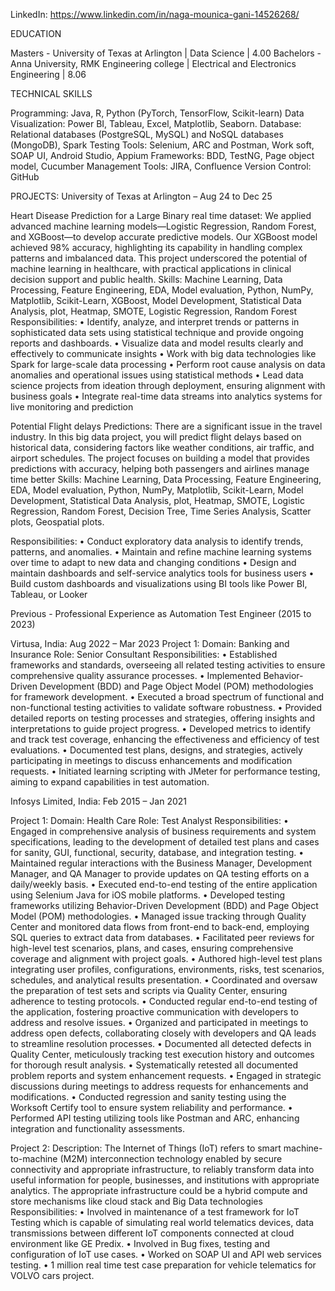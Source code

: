 LinkedIn: https://www.linkedin.com/in/naga-mounica-gani-14526268/

EDUCATION

Masters - University of Texas at Arlington | Data Science | 4.00
Bachelors - Anna University, RMK Engineering college | Electrical and Electronics Engineering | 8.06

TECHNICAL SKILLS

Programming: Java, R, Python (PyTorch, TensorFlow, Scikit-learn)
Data Visualization: Power BI, Tableau, Excel, Matplotlib, Seaborn.
Database: Relational databases (PostgreSQL, MySQL) and NoSQL databases (MongoDB), Spark
Testing Tools: Selenium, ARC and Postman, Work soft, SOAP UI, Android Studio, Appium
Frameworks: BDD, TestNG, Page object model, Cucumber
Management Tools: JIRA, Confluence
Version Control: GitHub

PROJECTS: University of Texas at Arlington – Aug 24 to Dec 25

Heart Disease Prediction for a Large Binary real time dataset: We applied advanced machine learning models—Logistic Regression, Random Forest, and XGBoost—to develop accurate predictive models. Our XGBoost model achieved 98% accuracy, highlighting its capability in handling complex patterns and imbalanced data. This project underscored the potential of machine learning in healthcare, with practical applications in clinical decision support and public health.
Skills: Machine Learning, Data Processing, Feature Engineering, EDA, Model evaluation, Python, NumPy, Matplotlib, Scikit-Learn, XGBoost, Model Development, Statistical Data Analysis, plot, Heatmap, SMOTE, Logistic Regression, Random Forest
Responsibilities:
•	Identify, analyze, and interpret trends or patterns in sophisticated data sets using statistical technique and provide ongoing reports and dashboards.
•	Visualize data and model results clearly and effectively to communicate insights
•	Work with big data technologies like Spark for large-scale data processing
•	Perform root cause analysis on data anomalies and operational issues using statistical methods
•	Lead data science projects from ideation through deployment, ensuring alignment with business goals
•	Integrate real-time data streams into analytics systems for live monitoring and prediction

Potential Flight delays Predictions: There are a significant issue in the travel industry. In this big data project, you will predict flight delays based on historical data, considering factors like weather conditions, air traffic, and airport schedules. The project focuses on building a model that provides predictions with accuracy, helping both passengers and airlines manage time better
Skills: Machine Learning, Data Processing, Feature Engineering, EDA, Model evaluation, Python, NumPy, Matplotlib, Scikit-Learn, Model Development, Statistical Data Analysis, plot, Heatmap, SMOTE, Logistic Regression, Random Forest, Decision Tree, Time Series Analysis, Scatter plots, Geospatial plots.

Responsibilities:
•	Conduct exploratory data analysis to identify trends, patterns, and anomalies.
•	Maintain and refine machine learning systems over time to adapt to new data and changing conditions
•	Design and maintain dashboards and self-service analytics tools for business users 
•	Build custom dashboards and visualizations using BI tools like Power BI, Tableau, or Looker

Previous - Professional Experience as Automation Test Engineer (2015 to 2023)

Virtusa, India: Aug 2022 – Mar 2023
Project 1: 
Domain: Banking and Insurance
Role: Senior Consultant
Responsibilities: 
•	Established frameworks and standards, overseeing all related testing activities to ensure comprehensive quality assurance processes.
•	Implemented Behavior-Driven Development (BDD) and Page Object Model (POM) methodologies for framework development.
•	Executed a broad spectrum of functional and non-functional testing activities to validate software robustness.
•	Provided detailed reports on testing processes and strategies, offering insights and interpretations to guide project progress.
•	Developed metrics to identify and track test coverage, enhancing the effectiveness and efficiency of test evaluations.
•	Documented test plans, designs, and strategies, actively participating in meetings to discuss enhancements and modification requests.
•	Initiated learning scripting with JMeter for performance testing, aiming to expand capabilities in test automation.

Infosys Limited, India: Feb 2015 – Jan 2021

Project 1: 
Domain: Health Care
Role: Test Analyst
Responsibilities: 
•	Engaged in comprehensive analysis of business requirements and system specifications, leading to the development of detailed test plans and cases for sanity, GUI, functional, security, database, and integration testing.
•	Maintained regular interactions with the Business Manager, Development Manager, and QA Manager to provide updates on QA testing efforts on a daily/weekly basis.
•	Executed end-to-end testing of the entire application using Selenium Java for iOS mobile platforms.
•	Developed testing frameworks utilizing Behavior-Driven Development (BDD) and Page Object Model (POM) methodologies.
•	Managed issue tracking through Quality Center and monitored data flows from front-end to back-end, employing SQL queries to extract data from databases.
•	Facilitated peer reviews for high-level test scenarios, plans, and cases, ensuring comprehensive coverage and alignment with project goals.
•	Authored high-level test plans integrating user profiles, configurations, environments, risks, test scenarios, schedules, and analytical results presentation.
•	Coordinated and oversaw the preparation of test sets and scripts via Quality Center, ensuring adherence to testing protocols.
•	Conducted regular end-to-end testing of the application, fostering proactive communication with developers to address and resolve issues.
•	Organized and participated in meetings to address open defects, collaborating closely with developers and QA leads to streamline resolution processes.
•	Documented all detected defects in Quality Center, meticulously tracking test execution history and outcomes for thorough result analysis.
•	Systematically retested all documented problem reports and system enhancement requests.
•	Engaged in strategic discussions during meetings to address requests for enhancements and modifications.
•	Conducted regression and sanity testing using the Worksoft Certify tool to ensure system reliability and performance.
•	Performed API testing utilizing tools like Postman and ARC, enhancing integration and functionality assessments.
     
  Project 2: 
Description: The Internet of Things (IoT) refers to smart machine-to-machine (M2M) interconnection technology enabled by secure connectivity and appropriate infrastructure, to reliably transform data into useful information for people, businesses, and institutions with appropriate analytics. The appropriate infrastructure could be a hybrid compute and store mechanisms like cloud stack and Big Data technologies
Responsibilities: 
•	Involved in maintenance of a test framework for IoT Testing which is capable of simulating real world telematics devices, data transmissions between different IoT components connected at cloud environment like GE Predix.
•	Involved in Bug fixes, testing and configuration of IoT use cases. 
•	Worked on SOAP UI and API web services testing.
•	1 million real time test case preparation for vehicle telematics for VOLVO cars project.




